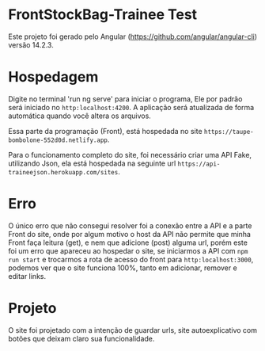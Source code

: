 # FrontStockBag-Trainee Test

Este projeto foi gerado pelo Angular (https://github.com/angular/angular-cli) versão 14.2.3.

# Hospedagem

Digite no terminal 'run ng serve' para iniciar o programa, Ele por padrão será iniciado no `http:localhost:4200`. A aplicação será atualizada de forma automática quando você altera os arquivos.

Essa parte da programação (Front), está hospedada no site `https://taupe-bombolone-552d0d.netlify.app`.

Para o funcionamento completo do site, foi necessário criar uma API Fake, utilizando Json, ela está hospedada na seguinte url `https://api-traineejson.herokuapp.com/sites`.


# Erro

O único erro que não consegui resolver foi a conexão entre a API e a parte Front do site, onde por algum motivo o host da API não permite que minha Front faça leitura (get), e nem que adicione (post) alguma url, porém este foi um erro que apareceu ao hospedar o site, se iniciarmos a API com `npm run start` e trocarmos a rota de acesso do front para `http:localhost:3000`, podemos ver que o site funciona 100%, tanto em adicionar, remover e editar links.

# Projeto

O site foi projetado com a intenção de guardar urls, site autoexplicativo com botões que deixam claro sua funcionalidade.

